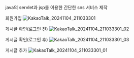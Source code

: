 java의 servlet과 jsp를 이용한 간단한 sns 서비스 제작


회원가입
![KakaoTalk_20241104_211033301](https://github.com/user-attachments/assets/5f201129-fbd3-457b-8f00-4783e8f9c367)

게시글 확인(로그인 전)
![KakaoTalk_20241104_211033301_02](https://github.com/user-attachments/assets/88a7c203-26e1-4bce-9adb-1fc478eea378)

게시글 확인(로그인 후)
![KakaoTalk_20241104_211033301_03](https://github.com/user-attachments/assets/27ebe95d-c73f-440a-8dee-080b795d0c8c)

게시글 추가
![KakaoTalk_20241104_211033301_01](https://github.com/user-attachments/assets/19e4aee5-5b63-4e3e-9b4d-b40cbd084fdb)

